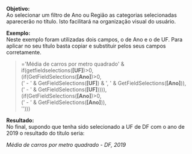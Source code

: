 
**Objetivo:** \
Ao selecionar um filtro de Ano ou Região as categorias selecionadas aparecerão no título.
Isto facilitará na organização visual do usuário.

**Exemplo:** \
Neste exemplo foram utilizadas dois campos, o de Ano e o de UF. Para aplicar no seu título basta copiar e substituir pelos seus campos corretamente.

> ='Média de carros por metro quadrado' & \
>	if(getfieldselections(**[UF]**)>0, \
>    	(if(GetFieldSelections(**[Ano]**)>0, \
>        	(' - ' & GetFieldSelections(**[UF]**) & ', ' & GetFieldSelections(**[Ano]**)), \
>            (' - ' & GetFieldSelections(**[UF]**)))), \
>        (if(GetFieldSelections(**[Ano]**)>0, \
>        	(' - ' & GetFieldSelections(**[Ano]**)), \
>            ''))) 
        
**Resultado:** \
No final, supondo que tenha sido selecionado a UF de DF com o ano de 2019 o resultado do título seria: 

*Média de carros por metro quadrado - DF, 2019*
        
  
